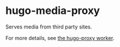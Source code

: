 # hugo-media-proxy

Serves media from third party sites.

For more details, see [the hugo-proxy worker](../hugo-proxy/).
